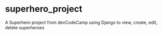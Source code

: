 # superhero_project
A Superhero project from devCodeCamp using Django to view, create, edit, delete superheroes 
